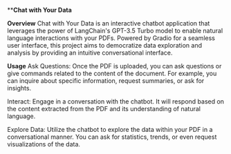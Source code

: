****Chat with Your Data**

**Overview**
Chat with Your Data is an interactive chatbot application that leverages the power of LangChain's GPT-3.5 Turbo model to enable natural language interactions with your PDFs. 
Powered by Gradio for a seamless user interface, this project aims to democratize data exploration and analysis by providing an intuitive conversational interface.

**Usage**
Ask Questions: Once the PDF is uploaded, you can ask questions or give commands related to the content of the document. For example, you can inquire about specific information, request summaries, or ask for insights.

Interact: Engage in a conversation with the chatbot. It will respond based on the content extracted from the PDF and its understanding of natural language.

Explore Data: Utilize the chatbot to explore the data within your PDF in a conversational manner. You can ask for statistics, trends, or even request visualizations of the data.
